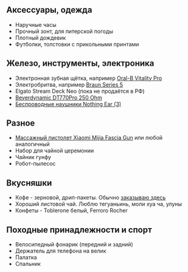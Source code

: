## Аксессуары, одежда

- Наручные часы
- Прочный зонт, для питерской погоды
- Плотный дождевик
- Футболки, толстовки с прикольными принтами

## Железо, инструменты, электроника

- Электронная зубная щётка, например [Oral-B Vitality Pro](https://market.yandex.ru/cc/g529yJy)
- Электробритва, например [Braun Series 5](https://market.yandex.ru/cc/1X4Cwmh)
- Elgato Stream Deck Neo (пока не продаётся в РФ)
- [Beyerdynamic DT770Pro 250 Ohm](https://market.yandex.ru/cc/m3dp0T9)
- [Беспроводные наушники Nothing Ear (3)](https://market.yandex.ru/cc/vpO1Q9v)

## Разное

- [Массажный пистолет Xiaomi Mijia Fascia Gun](https://market.yandex.ru/product--/993934281?show-uid=16870763895249382011106001&context=search&sku=101362599589) или любой аналогичный
- Набор для чайной церемонии
- Чайник гунфу
- Робот-пылесос

## Вкусняшки

- Кофе - зерновой, дрип-пакеты. Обычно [заказываю здесь](https://shop.tastycoffee.ru/)
- Хороший листовой чай. Люблю тегуаньинь, моли хуа ча, улуны  
- Конфеты - Toblerone белый, Ferroro Rocher

## Походные принадлежности и спорт

- Велосипедный фонарик (передний и задний)
- Держатель для телефона на велик
- Палатка
- Спальник